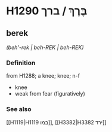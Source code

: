 # H1290 בֶּרֶךְ / ברך

## berek

_(beh'-rek | beh-REK | beh-REK)_

### Definition

from H1288; a knee; knee; n-f

- knee
- weak from fear (figuratively)

### See also

[[H1119|H1119 במו]], [[H3382|H3382 ירד]]
